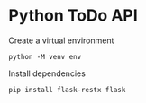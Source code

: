 # Python ToDo API

Create a virtual environment

```
python -M venv env
```

Install dependencies

```
pip install flask-restx flask
```

